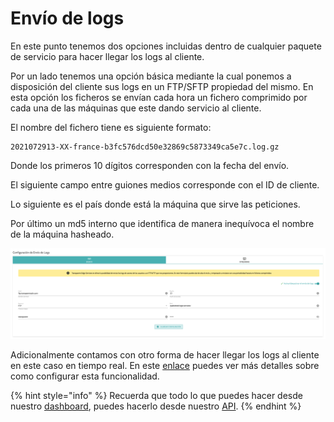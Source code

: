 # Envío de logs

En este punto tenemos dos opciones incluidas dentro de cualquier paquete de servicio para hacer llegar los logs al cliente.&#x20;

Por un lado tenemos una opción básica mediante la cual ponemos a disposición del cliente sus  logs en un FTP/SFTP propiedad del mismo. En esta opción los ficheros se envían cada hora un fichero comprimido por cada una de las máquinas que este dando servicio al cliente.

El nombre del fichero tiene es siguiente formato:

```shell
2021072913-XX-france-b3fc576dcd50e32869c5873349ca5e7c.log.gz
```

Donde los primeros 10 dígitos corresponden con la fecha del envío.&#x20;

El siguiente campo entre guiones medios corresponde con el ID de cliente.

Lo siguiente es el país donde está la máquina que sirve las peticiones.

Por último un md5 interno que identifica de manera inequívoca el nombre de la máquina hasheado.

![](<../../.gitbook/assets/Captura de pantalla 2021-12-22 a las 15.55.54.png>)

Adicionalmente contamos con otro forma de hacer llegar los logs al cliente en este caso en tiempo real. En este [enlace](https://docs.transparentedge.eu/guias/streaming-de-logs-con-kafka) puedes ver más detalles sobre como configurar esta funcionalidad.

{% hint style="info" %}
Recuerda que todo lo que puedes hacer desde nuestro [dashboard](https://dashboard.transparetncdn.com), puedes hacerlo desde nuestro [API](../faq/glosario/api.md).
{% endhint %}
